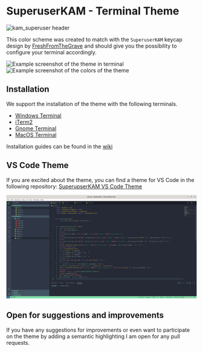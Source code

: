 # SuperuserKAM - Terminal Theme

![kam_superuser header](assets/Header.gif)

This color scheme was created to match with the `SuperuserKAM` keycap design by [FreshFromTheGrave](https://geekhack.org/index.php?topic=108326.0%3Futm_source%3Dkeycapsets) and should give you the possibility to configure your terminal accordingly.

![Example screenshot of the theme in terminal](assets/Demo1.png)
![Example screenshot of the colors of the theme ](assets/Demo2.png)

## Installation
We support the installation of the theme with the following terminals.
- [Windows Terminal](https://github.com/JSchmiegel/SuperuserKAM-TerminalTheme/wiki/Installation-Guide:-Windows-Terminal)
- [iTerm2](https://github.com/JSchmiegel/SuperuserKAM-TerminalTheme/wiki/Installation-Guide:-iTerm2)
- [Gnome Terminal](https://github.com/JSchmiegel/SuperuserKAM-TerminalTheme/wiki/Installation-Guide:-Gnome-Terminal)
- [MacOS Terminal](https://github.com/JSchmiegel/SuperuserKAM-TerminalTheme/wiki/Installation-Guide:-MacOS-Terminal)

Installation guides can be found in the [wiki](https://github.com/JSchmiegel/ColorSchemeSuperuserKAM/wiki)

## VS Code Theme
If you are excited about the theme, you can find a theme for VS Code in the following repository: [SuperupserKAM VS Code Theme](https://github.com/JSchmiegel/SuperuserKAM-VSCodeTheme)

![Example screenshot of the vscode theme](assets/VSCodeDemo1.png)

## Open for suggestions and improvements
If you have any suggestions for improvements or even want to participate on the theme by adding a semantic highlighting I am open for any pull requests.
